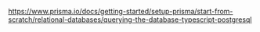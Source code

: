 https://www.prisma.io/docs/getting-started/setup-prisma/start-from-scratch/relational-databases/querying-the-database-typescript-postgresql